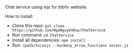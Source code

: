Chat service using iojs for bibitv website.

How to install:

- Clone this repo: `git clone https://github.com/NgaNguyenDuy/ChatService`
- Run command: `cd ChatService`
- Install all dependencies: `npm install`
- Run: `/path/to/iojs --harmony_arrow_functions server.js`
